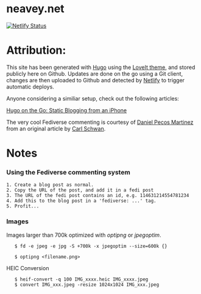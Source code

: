 # neavey.net

[![Netlify Status](https://api.netlify.com/api/v1/badges/6bd28497-7039-4b4f-8090-9d2e591c6d64/deploy-status)](https://app.netlify.com/sites/neaveynet/deploys)

# Attribution:

This site has been generated with [Hugo](https://gohugo.io) using the [LoveIt theme](https://github.com/dillonzq/LoveIt), and stored publicly here on Github. Updates are done on the go using a Git client, changes are then uploaded to Github and detected by [Netlify](https://www.netlify.com/) to trigger automatic deploys.

Anyone considering a similiar setup, check out the following articles:

[Hugo on the Go: Static Blogging from an iPhone](http://evanbrown.io/post/hugo-on-the-go/)

The very cool Fediverse commenting is courtesy of [Daniel Pecos Martinez](https://danielpecos.com/2022/12/25/mastodon-as-comment-system-for-your-static-blog/) from an original article by [Carl Schwan](https://carlschwan.eu/2020/12/29/adding-comments-to-your-static-blog-with-mastodon/).


# Notes

### Using the Fediverse commenting system

    1. Create a blog post as normal.
    2. Copy the URL of the post, and add it in a fedi post
    3. The URL of the fedi post contains an id, e.g. 114631214554781234
    4. Add this to the blog post in a 'fediverse: ...' tag.
    5. Profit...


### Images

Images larger than 700k optimized with _optipng_ or _jpegoptim_.

```
   $ fd -e jpeg -e jpg -S +700k -x jpegoptim --size=600k {}
```

```
   $ optipng <filename.png>
```

HEIC Conversion

```
   $ heif-convert -q 100 IMG_xxxx.heic IMG_xxxx.jpeg
   $ convert IMG_xxx.jpeg -resize 1024x1024 IMG_xxx.jpeg
```
